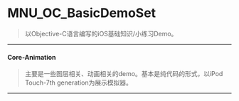 # MNU_OC_BasicDemoSet

> 以Objective-C语言编写的iOS基础知识/小练习Demo。

---

#### Core-Animation
> 主要是一些图层相关、动画相关的demo。基本是纯代码的形式，以iPod Touch-7th generation为展示模拟器。

---

